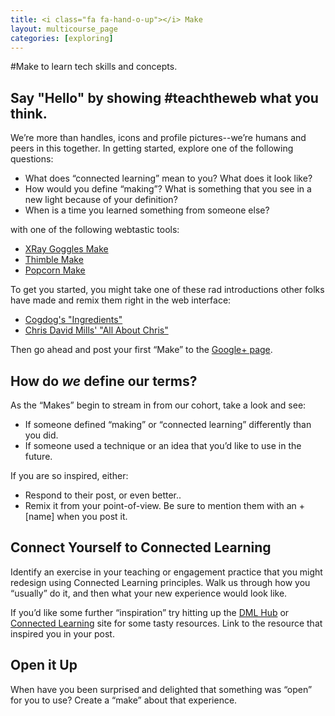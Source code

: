 ```yaml
---
title: <i class="fa fa-hand-o-up"></i> Make
layout: multicourse_page
categories: [exploring]
---
```


#Make to learn tech skills and concepts.

## Say "Hello" by showing #teachtheweb what you think.

We’re more than handles, icons and profile pictures--we’re humans and peers in this together. In getting started, explore one of the following questions:

* What does “connected learning” mean to you? What does it look like?
* How would you define “making”? What is something that you see in a new light because of your definition?
* When is a time you learned something from someone else?

with one of the following webtastic tools:

* [XRay Goggles Make](https://goggles.webmaker.org/)
* [Thimble Make](https://thimble.webmaker.org/en-US)
* [Popcorn Make](https://popcorn.webmaker.org/en-US)

To get you started, you might take one of these rad introductions other folks have made and remix them right in the web interface:

* [Cogdog's "Ingredients"](https://cogdog.makes.org/thimble/what-are-your-ingredients)
* [Chris David Mills' "All About Chris"](https://chrisdavidmills.makes.org/thimble/all-about-chris)


Then go ahead and post your first “Make” to the [Google+ page](https://plus.google.com/u/0/communities/106022863174952221205/stream/4723a453-f65d-49c4-a44e-cae2b9dbada1). 


## How do *we* define our terms?

As the “Makes” begin to stream in from our cohort, take a look and see:

* If someone defined “making” or “connected learning” differently than you did. 
* If someone used a technique or an idea that you’d like to use in the future. 

If you are so inspired, either:

* Respond to their post, or even better.. 
* Remix it from your point-of-view. Be sure to mention them with an +[name] when you post it.

## Connect Yourself to Connected Learning

Identify an exercise in your teaching or engagement practice that you might redesign using Connected Learning principles. Walk us through how you “usually” do it, and then what your new experience would look like. 

If you’d like some further “inspiration” try hitting up the [DML Hub](http://dmlhub.net/research) or [Connected Learning](http://connectedlearning.tv/) site for some tasty resources. Link to the resource that inspired you in your post.

## Open it Up

When have you been surprised and delighted that something was “open” for you to use? Create a “make” about that experience.
